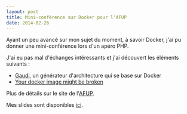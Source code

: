 ```yaml
---
layout: post
title: Mini-conférence sur Docker pour l'AFUP
date: 2014-02-26
---
```


Ayant un peu avancé sur mon sujet du moment, à savoir Docker, j'ai pu donner une mini-conférence lors d'un apéro PHP.

J'ai eu pas mal d'échanges intéressants et j'ai découvert les éléments suivants :

* [Gaudi](https://github.com/marmelab/gaudi), un générateur d'architecture qui se base sur Docker
* [Your docker image might be broken](http://phusion.github.io/baseimage-docker/)

Plus de détails sur le site de l'[AFUP](http://lyon.afup.org/2014/02/10/apero-php-mardi-25-fevrier/).

Mes slides sont disponibles [ici](http://pkoin.github.io/what-is-docker).
